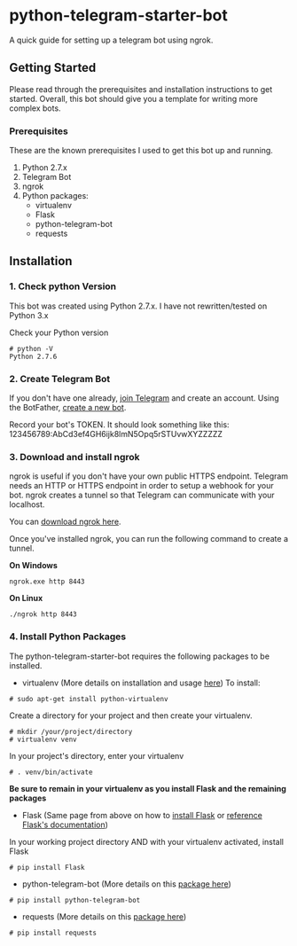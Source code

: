 # python-telegram-starter-bot
A quick guide for setting up a telegram bot using ngrok.

## Getting Started

Please read through the prerequisites and installation instructions to get started. Overall, this bot should give you a template for writing more complex bots.

### Prerequisites
These are the known prerequisites I used to get this bot up and running.

1. Python 2.7.x
2. Telegram Bot
3. ngrok
4. Python packages:
    - virtualenv
    - Flask
    - python-telegram-bot
    - requests

## Installation
### 1. Check python Version

This bot was created using Python 2.7.x. I have not rewritten/tested on Python 3.x

Check your Python version
```
# python -V
Python 2.7.6
```

### 2. Create Telegram Bot

If you don't have one already, [join Telegram](https://telegram.org/) and create an account. Using the BotFather, [create a new bot](https://telegram.me/BotFather). 

Record your bot's TOKEN. It should look something like this: 123456789:AbCd3ef4GH6ijk8lmN5Opq5rSTUvwXYZZZZZ

### 3. Download and install ngrok

ngrok is useful if you don't have your own public HTTPS endpoint. Telegram needs an HTTP or HTTPS endpoint in order to setup a webhook for your bot. ngrok creates a tunnel so that Telegram can communicate with your localhost.

You can [download ngrok here](https://ngrok.com/download).

Once you've installed ngrok, you can run the following command to create a tunnel.

**On Windows**
```
ngrok.exe http 8443
```
**On Linux**
```
./ngrok http 8443
```

### 4. Install Python Packages

The python-telegram-starter-bot requires the following packages to be installed.

- virtualenv (More details on installation and usage [here](http://flask.pocoo.org/docs/0.12/installation/))
To install:
```
# sudo apt-get install python-virtualenv
```
Create a directory for your project and then create your virtualenv.
```
# mkdir /your/project/directory
# virtualenv venv
```
In your project's directory, enter your virtualenv
```
# . venv/bin/activate
```
**Be sure to remain in your virtualenv as you install Flask and the remaining packages**
- Flask (Same page from above on how to [install Flask](http://flask.pocoo.org/docs/0.12/installation/) or [reference Flask's documentation](http://flask.pocoo.org/docs/0.12/installation/))

In your working project directory AND with your virtualenv activated, install Flask
```
# pip install Flask
```
- python-telegram-bot (More details on this [package here](https://github.com/python-telegram-bot/python-telegram-bot))
```
# pip install python-telegram-bot
```
- requests (More details on this [package here](http://docs.python-requests.org/en/master/))
```
# pip install requests
```

